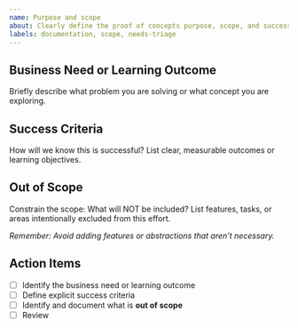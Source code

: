 ```yaml
---
name: Purpose and scope
about: Clearly define the proof of concepts purpose, scope, and success criteria before starting.
labels: documentation, scope, needs-triage
---
```


## Business Need or Learning Outcome

Briefly describe what problem you are solving or what concept you are exploring.

## Success Criteria

How will we know this is successful? List clear, measurable outcomes or learning objectives.

## Out of Scope

Constrain the scope: What will NOT be included? List features, tasks, or areas intentionally excluded from this effort.

_Remember: Avoid adding features or abstractions that aren’t necessary._

## Action Items

- [ ] Identify the business need or learning outcome
- [ ] Define explicit success criteria
- [ ] Identify and document what is **out of scope**
- [ ] Review
